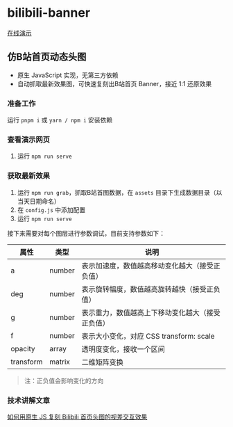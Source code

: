 # bilibili-banner

[在线演示](https://palxiao.github.io/bilibili-banner/)

## 仿B站首页动态头图

- 原生 JavaScript 实现，无第三方依赖
- 自动抓取最新效果图，可快速复刻出B站首页 Banner，接近 1:1 还原效果

### 准备工作

运行 `pnpm i` 或 `yarn / npm i` 安装依赖

### 查看演示网页

1. 运行 `npm run serve`

### 获取最新效果

1. 运行 `npm run grab`，抓取B站首图数据，在 `assets` 目录下生成数据目录（以当天日期命名）
2. 在 `config.js` 中添加配置
3. 运行 `npm run serve`

接下来需要对每个图层进行参数调试，目前支持参数如下：

| 属性 | 类型 | 说明 |
| --- | --- | --- |
| a | number | 表示加速度，数值越高移动变化越大（接受正负值） |
| deg | number | 表示旋转幅度，数值越高旋转越快（接受正负值） |
| g | number | 表示重力，数值越高上下移动变化越大（接受正负值） |
| f | number | 表示大小变化，对应 CSS transform: scale |
| opacity | array | 透明度变化，接收一个区间 |
| transform | matrix | 二维矩阵变换 |

> 注：正负值会影响变化的方向

### 技术讲解文章

[如何用原生 JS 复刻 Bilibili 首页头图的视差交互效果](https://juejin.cn/post/7269385060611997711)